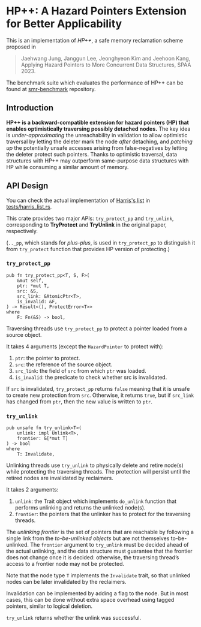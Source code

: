 # HP++: A Hazard Pointers Extension for Better Applicability

This is an implementation of *HP++*, a safe memory reclamation scheme proposed in

> Jaehwang Jung, Janggun Lee, Jeonghyeon Kim and Jeehoon Kang, Applying Hazard Pointers to More Concurrent Data Structures, SPAA 2023.

The benchmark suite which evaluates the performance of HP++ can be found at [smr-benchmark](https://github.com/kaist-cp/smr-benchmark) repository.

## Introduction

**HP++ is a backward-compatible extension for hazard pointers (HP)
that enables optimistically traversing possibly detached nodes.**
The key idea is *under-approximating* the unreachability in validation
to allow optimistic traversal by letting the deleter mark the node *after* detaching, and
*patching up* the potentially unsafe accesses arising from false-negatives
by letting the deleter protect such pointers.
Thanks to optimistic traversal, data structures with HP++
may outperform same-purpose data structures with HP
while consuming a similar amount of memory.

## API Design

You can check the actual implementation of [Harris's list](https://www.cl.cam.ac.uk/research/srg/netos/papers/2001-caslists.pdf) in [tests/harris_list.rs](tests/harris_list.rs).

This crate provides two major APIs: `try_protect_pp` and `try_unlink`, corresponding to **TryProtect** and **TryUnlink** in the original paper, respectively.

(`.._pp`, which stands for *plus-plus*, is used in `try_protect_pp` to distinguish it from `try_protect` function that provides HP version of protecting.)

### `try_protect_pp`

```ignore
pub fn try_protect_pp<T, S, F>(
    &mut self,
    ptr: *mut T,
    src: &S,
    src_link: &AtomicPtr<T>,
    is_invalid: &F,
) -> Result<(), ProtectError<T>>
where
    F: Fn(&S) -> bool,
```

Traversing threads use `try_protect_pp` to protect a pointer loaded from a source object.

It takes 4 arguments (except the `HazardPointer` to protect with):

1. `ptr`: the pointer to protect.
2. `src`: the reference of the source object.
3. `src_link`: the field of `src` from which `ptr` was loaded.
4. `is_invalid`: the predicate to check whether src is invalidated.

If `src` is invalidated, `try_protect_pp` returns `false` meaning that it is unsafe to create new protection from `src`. Otherwise, it returns `true`, but if `src_link` has changed from `ptr`, then the new value is written to `ptr`.

### `try_unlink`

```ignore
pub unsafe fn try_unlink<T>(
    unlink: impl Unlink<T>,
    frontier: &[*mut T]
) -> bool
where
    T: Invalidate,
```

Unlinking threads use `try_unlink` to physically delete and retire node(s) while protecting the traversing threads. The protection will persist until the retired nodes are invalidated by reclaimers.

It takes 2 arguments:

1. `unlink`: the Trait object which implements `do_unlink` function that performs unlinking and returns the unlinked node(s).
2. `frontier`: the pointers that the unlinker has to protect for the traversing threads.

The *unlinking frontier* is the set of pointers that are reachable by following a single link from the *to-be-unlinked objects* but
are not themselves to-be-unlinked. The `frontier` argument to `try_unlink` must be decided ahead of the actual unlinking, and the data structure must guarantee that the frontier does not change once it is decided: otherwise, the traversing thread’s access to a frontier node may not be protected.

Note that the node type `T` implements the `Invalidate` trait, so that unlinked nodes can be later invalidated by the reclaimers.

Invalidation can be implemented by adding a flag to the node. But in most cases, this can be done without extra space overhead using tagged pointers, similar to logical deletion.

`try_unlink` returns whether the unlink was successful.
